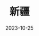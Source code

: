 ---
title: 新疆
description: 新疆，以天山分南北。北疆，听说那里有美丽的喀纳斯，赛里木湖等自然风光。而南疆则是人文与美食的天地，对于我这个风光狗来说，自然是想去北疆。然而，没想到南疆的秋天竟然如此美丽。
coverImage: http://photo.chachaphoto.uk/huludaogaoshitu.jpg
date: 2023-10-25
featured: true
slug: xinjiang
---